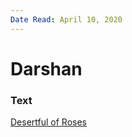 ```yaml
---
Date Read: April 10, 2020
---
```


# Darshan

### Text
[Desertful of Roses](https://drive.google.com/file/d/1jWhsie9SaOItpGWtnauIZ1GPDG6nIYgV/view)

